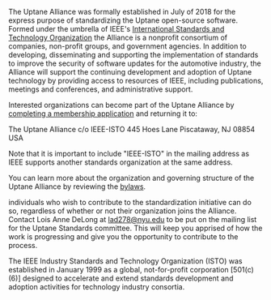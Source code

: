 The Uptane Alliance was formally established in July of 2018 for the express
purpose of standardizing the Uptane open-source software. Formed under the umbrella of
IEEE's [International Standards and Technology Organization](https://ieee-isto.org/) the
Alliance is a nonprofit consortium of companies, non-profit groups, and government agencies.
In addition to developing, disseminating and supporting the implementation of
standards to improve the security of software updates for the automotive industry,
the Alliance will support the continuing development and adoption of Uptane technology by
providing access to resources of IEEE, including publications, meetings and conferences,
and administrative support.

Interested organizations can become part of the Uptane Alliance by [completing a
membership application](papers/UA_member_agreement_71618.pdf) and returning it to:

The Uptane Alliance
c/o IEEE-ISTO
445 Hoes Lane
Piscataway, NJ  08854 USA

Note that it is important to include "IEEE-ISTO" in the mailing address as
IEEE supports another standards organization at the same address.

You can learn more about the organization and governing structure of the Uptane Alliance
by reviewing the [bylaws](papers_UA_bylaws_71618).

individuals who wish to contribute to the standardization initiative can do so,
regardless of whether or not their organization joins the Alliance. Contact
Lois Anne DeLong at lad278@nyu.edu to be put on the mailing list for the Uptane
Standards committee. This will keep you apprised of how the work is progressing
and give you the opportunity to contribute to the process.

The IEEE Industry Standards and Technology Organization (ISTO) was established in
January 1999 as a global, not-for-profit corporation
[501(c)(6)] designed to accelerate and extend standards development
and adoption activities for technology industry consortia.
